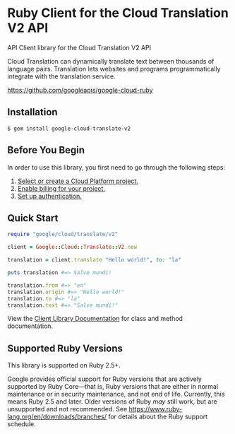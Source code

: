 # Ruby Client for the Cloud Translation V2 API

API Client library for the Cloud Translation V2 API

Cloud Translation can dynamically translate text between thousands of language pairs. Translation lets websites and programs programmatically integrate with the translation service.

https://github.com/googleapis/google-cloud-ruby

## Installation

```
$ gem install google-cloud-translate-v2
```

## Before You Begin

In order to use this library, you first need to go through the following steps:

1. [Select or create a Cloud Platform project.](https://console.cloud.google.com/project)
1. [Enable billing for your project.](https://cloud.google.com/billing/docs/how-to/modify-project#enable_billing_for_a_project)
1. [Set up authentication.](AUTHENTICATION.md)

## Quick Start

```ruby
require "google/cloud/translate/v2"

client = Google::Cloud::Translate::V2.new

translation = client.translate "Hello world!", to: "la"

puts translation #=> Salve mundi!

translation.from #=> "en"
translation.origin #=> "Hello world!"
translation.to #=> "la"
translation.text #=> "Salve mundi!"
```

View the [Client Library Documentation](https://googleapis.dev/ruby/google-cloud-translate-v2/latest)
for class and method documentation.

## Supported Ruby Versions

This library is supported on Ruby 2.5+.

Google provides official support for Ruby versions that are actively supported
by Ruby Core—that is, Ruby versions that are either in normal maintenance or in
security maintenance, and not end of life. Currently, this means Ruby 2.5 and
later. Older versions of Ruby _may_ still work, but are unsupported and not
recommended. See https://www.ruby-lang.org/en/downloads/branches/ for details
about the Ruby support schedule.
